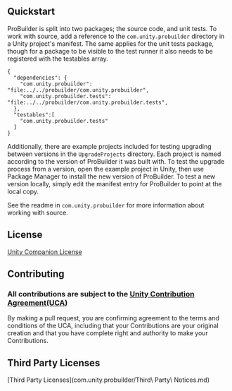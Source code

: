 ## Quickstart

ProBuilder is split into two packages; the source code, and unit tests. To work with source, add a reference to the `com.unity.probuilder` directory in a Unity project's manifest. The same applies for the unit tests package, though for a package to be visible to the test runner it also needs to be registered with the testables array.

```
{
  "dependencies": {
    "com.unity.probuilder": "file:../../probuilder/com.unity.probuilder",
    "com.unity.probuilder.tests": "file:../../probuilder/com.unity.probuilder.tests",
  },
  "testables":[
  	"com.unity.probuilder.tests"
  ]
}
```

Additionally, there are example projects included for testing upgrading between versions in the `UpgradeProjects` directory. Each project is named according to the version of ProBuilder it was built with. To test the upgrade process from a version, open the example project in Unity, then use Package Manager to install the new version of ProBuilder. To test a new version locally, simply edit the manifest entry for ProBuilder to point at the local copy.

See the readme in `com.unity.probuilder` for more information about working with source.

## License

[Unity Companion License](LICENSE.md)

## Contributing

### All contributions are subject to the [Unity Contribution Agreement(UCA)](https://unity3d.com/legal/licenses/Unity_Contribution_Agreement)

By making a pull request, you are confirming agreement to the terms and conditions of the UCA, including that your Contributions are your original creation and that you have complete right and authority to make your Contributions.

## Third Party Licenses

[Third Party Licenses](com.unity.probuilder/Third\ Party\ Notices.md)

